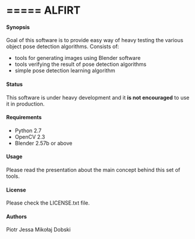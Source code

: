 =====
ALFIRT
=====

#### Synopsis
Goal of this software is to provide easy way of heavy testing the various object pose detection algorithms. Consists of:

* tools for generating images using Blender software
* tools verifying the result of pose detection algorithms 
* simple pose detection learning algorithm

#### Status
This software is under heavy development and it __is not encouraged__ to use it in production.

#### Requirements

* Python 2.7
* OpenCV 2.3 
* Blender 2.57b or above

#### Usage
Please read the presentation about the main concept behind this set of tools.

#### License
Please check the LICENSE.txt file.

#### Authors
Piotr Jessa
Mikołaj Dobski